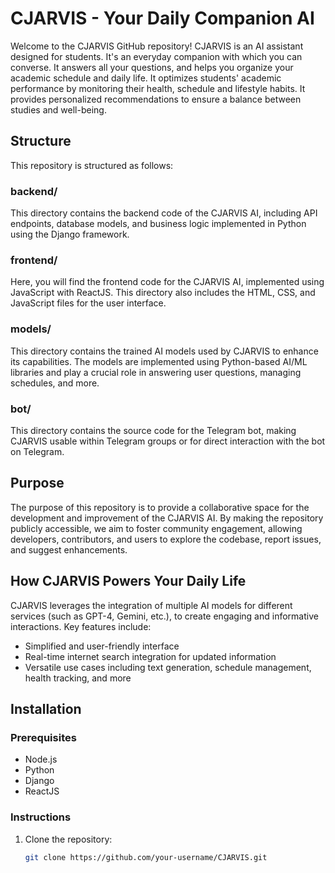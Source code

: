 # CJARVIS - Your Daily Companion AI

Welcome to the CJARVIS GitHub repository! CJARVIS is an AI assistant designed for students. It's an everyday companion with which you can converse. It answers all your questions, and helps you organize your academic schedule and daily life. It optimizes students' academic performance by monitoring their health, schedule and lifestyle habits. It provides personalized recommendations to ensure a balance between studies and well-being.

## Structure

This repository is structured as follows:

### backend/
This directory contains the backend code of the CJARVIS AI, including API endpoints, database models, and business logic implemented in Python using the Django framework.

### frontend/
Here, you will find the frontend code for the CJARVIS AI, implemented using JavaScript with ReactJS. This directory also includes the HTML, CSS, and JavaScript files for the user interface.

### models/
This directory contains the trained AI models used by CJARVIS to enhance its capabilities. The models are implemented using Python-based AI/ML libraries and play a crucial role in answering user questions, managing schedules, and more.

### bot/
This directory contains the source code for the Telegram bot, making CJARVIS usable within Telegram groups or for direct interaction with the bot on Telegram. 

## Purpose

The purpose of this repository is to provide a collaborative space for the development and improvement of the CJARVIS AI. By making the repository publicly accessible, we aim to foster community engagement, allowing developers, contributors, and users to explore the codebase, report issues, and suggest enhancements.

## How CJARVIS Powers Your Daily Life

CJARVIS leverages the integration of multiple AI models for different services (such as GPT-4, Gemini, etc.), to create engaging and informative interactions. Key features include:

- Simplified and user-friendly interface
- Real-time internet search integration for updated information
- Versatile use cases including text generation, schedule management, health tracking, and more

## Installation

### Prerequisites

- Node.js
- Python
- Django
- ReactJS

### Instructions

1. Clone the repository:
   ```bash
   git clone https://github.com/your-username/CJARVIS.git
